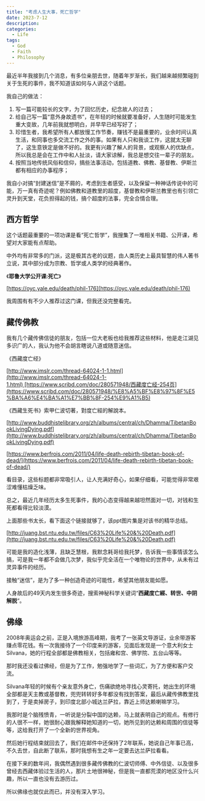 ```yaml
---
title: "考虑人生大事，死亡哲学"
date: 2023-7-12
description: 
categories:
  - Life
tags:
  - God
  - Faith
  - Philosophy
---
```



最近半年我接到几个消息，有多位亲朋去世，随着年岁渐长，我们越来越频繁碰到关于生死的事件，我不知道该如何与人讲这个话题。

我自己的做法：

1. 写一篇可能较长的文字，为了回忆历史，纪念故人的过去；
2. 给自己写一篇“意外身故遗书”，在年轻的时候就要准备好，人生随时可能发生重大变故，几年前我就想明白，并早早已经写好了；
3. 珍惜生者，我希望所有人都放慢工作节奏，赚钱不是最重要的，业余时间认真生活，和同事也多交流工作之外的事。如果有人只和我谈工作，这就太无聊了，这生意铁定是做不好的。我更有兴趣了解人的背景，或观察人的优缺点，所以我总是会在工作中和人扯淡，请大家谅解，我总是想交往一辈子的朋友。
4. 按照当地传统风俗和信仰，搞些法事活动，包括道教、佛教、基督教、伊斯兰都有相应的办事程序；

我自小对搞“封建迷信”是不屑的，考虑到生者感受，以及保留一种神话传说中的可能，万一真有奇迹呢？例如佛教和道教里的超度，基督教和伊斯兰教里也有引领亡灵升到天堂，花负担得起的钱，搞个超度的法事，完全合情合理。

## 西方哲学

这个话题最重要的一项功课是看“死亡哲学”，我搜集了一堆相关书籍、公开课，希望对大家能有点帮助。

中外均有非常多的门派，这是极其古老的议题，由人类历史上最具智慧的伟人著书立说，其中部分成为宗教、哲学或人类学的经典著作。

《**耶鲁大学公开课:死亡**》

[https://oyc.yale.edu/death/phil-176](https://oyc.yale.edu/death/phil-176)

我周围有有不少人推荐过这门课，但我还没完整看完。

## 藏传佛教

我有几个藏传佛信徒的朋友，包括一位大老板也给我推荐这些材料，他是走江湖见多识广的人，我认为他不会胡言瞎说八道或随意迷信。

《西藏度亡经》

[http://www.imslr.com/thread-64024-1-1.html](http://www.imslr.com/thread-64024-1-1.html) [https://www.scribd.com/doc/280571948/西藏度亡经-254页](https://www.scribd.com/doc/280571948/%E8%A5%BF%E8%97%8F%E5%BA%A6%E4%BA%A1%E7%BB%8F-254%E9%A1%B5)

《西藏生死书》索甲仁波切著，對度亡經的解說本。

[http://www.buddhistelibrary.org/zh/albums/central/ch/Dhamma/TibetanBookLivingDying.pdf](http://www.buddhistelibrary.org/zh/albums/central/ch/Dhamma/TibetanBookLivingDying.pdf)

[https://www.berfrois.com/2011/04/life-death-rebirth-tibetan-book-of-dead/](https://www.berfrois.com/2011/04/life-death-rebirth-tibetan-book-of-dead/)

看目录，这些标题都非常吸引人，让人充满好奇心，如果仔细看，可能觉得非常艰涩难懂枯燥乏味。

总之，最近几年经历太多生死事件，我的心态变得越来越坦然面对一切，对钱和生死都看得比较淡漠。

上面那些书太长，看下面这个链接就够了，该ppt图片集是对该书的精华总结。

[http://juang.bst.ntu.edu.tw/files/C63%20Life%20&%20Death.pdf](http://juang.bst.ntu.edu.tw/files/C63%20Life%20&%20Death.pdf)

可能是我的造化浅薄，且缺乏慧根，我默念耗哥给我托梦，告诉我一些事情该怎么搞，可是我一年都不会做几次梦，我似乎完全活在一个唯物论的世界中，从未有过灵异事件的经历。

接触“迷信”，是为了多一种创造奇迹的可能性，希望其他朋友能如愿。

人身故后的49天内发生很多奇迹，搜索神秘科学关键词“**西藏度亡經、转世、中阴解脱**“。

## 佛缘

2008年奥运会之前，正是入境旅游高峰期，我考了一张英文导游证，业余带游客赚点零花钱。有一次我接待了一个印度来的游客，见面后发现是一个意大利女士Silvana，她的行程全部都是佛教相关，包括雍和宫、佛学院、五台山等等。

那时我还没看过佛经，但是为了工作，勉强地学了一些词汇，为了方便和客户交流。

Silvana年轻的时候有个亲友意外身亡，伤痛欲绝地寻找心灵寄托，她出生的环境全部都是天主教或基督教，兜兜转转好多年都没有找到答案，最后从藏传佛教里找到了，于是卖掉房子，到印度北部小城达兰萨拉，靠近上师达赖喇嘛学习。

我那时是个脑残愤青，一听说是分裂中国的达赖，马上就表明自己的观点。有修行的人很不一样，她很耐心跟我解释她知道的一切，她所见到的达赖和周围的信徒等等，这给我打开了一个全新的世界视角。

然后她行程结束就回去了，我们在邮件中还保持了2年联系，她说自己年事已高，不久去世，自此断了联系，那时我想有生之年一定要去达兰萨拉看看。

在接下来的数年间，我偶然遇到很多藏传佛教的仁波切师傅、中外信徒、以及很多曾经去西藏体验过生活的人，那片土地很神秘，但是我一直都荒漠的地区没什么兴趣，所以一直也没有去游历过。

所以佛缘也就仅此而已，并没有深入学习。